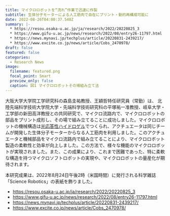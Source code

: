 ```yaml
---
title: マイクロロボットを“流れ”作業で迅速に作製
subtitle: 生体分子モーターによる人工筋肉で自在にプリント・動的再構成可能に
date: 2022-08-26T04:00:37.548Z
summary: |-
  * https://resou.osaka-u.ac.jp/ja/research/2022/20220825_3
  * https://www.gifu-u.ac.jp/news/research/2022/08/entry26-11797.html
  * https://news.mynavi.jp/techplus/article/20220831-2439217/
  * https://www.excite.co.jp/news/article/Cobs_2470978/
draft: false
featured: false
categories:
  - Research News
image:
  filename: featured.png
  focal_point: Smart
  preview_only: false
  caption: 図1 マイクロロボットその場組み立て法
---
```

<!--StartFragment-->

大阪大学大学院工学研究科の森島圭祐教授、王穎哲特任研究員（常勤）は、 北陸先端科学技術大学院大学・先端科学技術研究科の平塚祐一准教授、岐阜大学・工学部の新田高洋教授との共同研究で、マイクロ流路内で、マイクロロボットの部品をプリント成形し、その場で組み立てることに成功しました。マイクロロボットの機械構造は[光応答性ハイドロゲル](https://resou.osaka-u.ac.jp/ja/research/2022/20220825_3#term-6c89e)でつくられ、アクチュエータは同じチームが開発した生体分子モーターからなる人工筋肉を利用しました。このアクチュエータと機械部品をマイクロ流路内で組み立てることにより、マイクロロボット製造の柔軟性と効率が向上しました。この方法で、様々な機能のマイクロロボットが実現されました。また、この成果により、これまで困難であった、特に柔軟な構造を持つマイクロソフトロボットの実現や、マイクロロボットの量産化が期待されます。

本研究成果は、2022年8月24日午後2時（米国時間）に発行される科学雑誌「Science Robotics」の表紙を飾りました。



* https://resou.osaka-u.ac.jp/ja/research/2022/20220825_3
* https://www.gifu-u.ac.jp/news/research/2022/08/entry26-11797.html
* https://news.mynavi.jp/techplus/article/20220831-2439217/
* https://www.excite.co.jp/news/article/Cobs_2470978/

<!--EndFragment-->